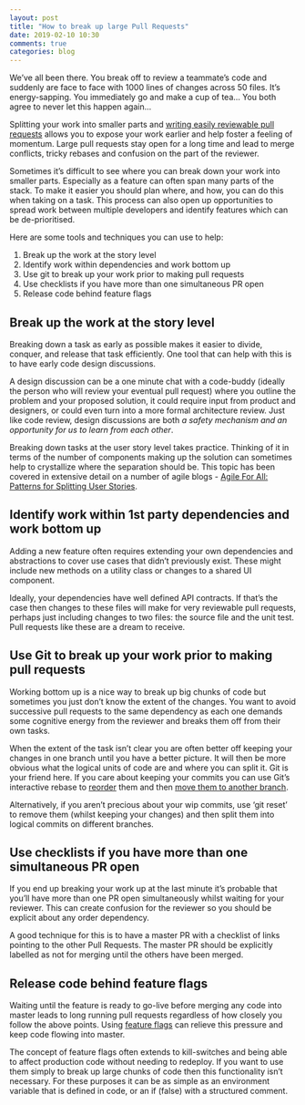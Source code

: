 ```yaml
---
layout: post
title: "How to break up large Pull Requests"
date: 2019-02-10 10:30
comments: true
categories: blog
---
```


We’ve all been there. You break off to review a teammate’s code and suddenly are face to face with 1000 lines of changes across 50 files. It’s energy-sapping. You immediately go and make a cup of tea… You both agree to never let this happen again...

Splitting your work into smaller parts and [writing easily reviewable pull requests](https://medium.com/@greenberg/writing-pull-requests-your-coworkers-might-enjoy-reading-9d0307e93da3) allows you to expose your work earlier and help foster a feeling of momentum. Large pull requests stay open for a long time and lead to merge conflicts, tricky rebases and confusion on the part of the reviewer.

Sometimes it’s difficult to see where you can break down your work into smaller parts. Especially as a feature can often span many parts of the stack. To make it easier you should plan where, and how, you can do this when taking on a task. This process can also open up opportunities to spread work between multiple developers and identify features which can be de-prioritised.

Here are some tools and techniques you can use to help:

1. Break up the work at the story level
2. Identify work within dependencies and work bottom up
3. Use git to break up your work prior to making pull requests
4. Use checklists if you have more than one simultaneous PR open
5. Release code behind feature flags

## Break up the work at the story level

Breaking down a task as early as possible makes it easier to divide, conquer, and release that task efficiently. One tool that can help with this is to have early code design discussions.

A design discussion can be a one minute chat with a code-buddy (ideally the person who will review your eventual pull request) where you outline the problem and your proposed solution, it could require input from product and designers, or could even turn into a more formal architecture review. Just like code review, design discussions are both *a safety mechanism and an opportunity for us to learn from each other*.

Breaking down tasks at the user story level takes practice. Thinking of it in terms of the number of components making up the solution can sometimes help to crystallize where the separation should be. This topic has been covered in extensive detail on a number of agile blogs - [Agile For All: Patterns for Splitting User Stories](http://agileforall.com/patterns-for-splitting-user-stories/).

## Identify work within 1st party dependencies and work bottom up

Adding a new feature often requires extending your own dependencies and abstractions to cover use cases that didn’t previously exist. These might include new methods on a utility class or changes to a shared UI component.

Ideally, your dependencies have well defined API contracts. If that’s the case then changes to these files will make for very reviewable pull requests, perhaps just including changes to two files: the source file and the unit test. Pull requests like these are a dream to receive.

## Use Git to break up your work prior to making pull requests

Working bottom up is a nice way to break up big chunks of code but sometimes you just don’t know the extent of the changes. You want to avoid successive pull requests to the same dependency as each one demands some cognitive energy from the reviewer and breaks them off from their own tasks.

When the extent of the task isn’t clear you are often better off keeping your changes in one branch until you have a better picture. It will then be more obvious what the logical units of code are and where you can split it. Git is your friend here. If you care about keeping your commits you can use Git’s interactive rebase to [reorder](http://blog.dennisrobinson.name/reorder-commits-with-git/) them and then [move them to another branch](http://eddmann.com/posts/move-last-git-commit-to-new-or-existing-branch/).

Alternatively, if you aren’t precious about your wip commits, use ‘git reset’ to remove them (whilst keeping your changes) and then split them into logical commits on different branches.

## Use checklists if you have more than one simultaneous PR open

If you end up breaking your work up at the last minute it’s probable that you’ll have more than one PR open simultaneously whilst waiting for your reviewer. This can create confusion for the reviewer so you should be explicit about any order dependency.

A good technique for this is to have a master PR with a checklist of links pointing to the other Pull Requests. The master PR should be explicitly labelled as not for merging until the others have been merged.

## Release code behind feature flags

Waiting until the feature is ready to go-live before merging any code into master leads to long running pull requests regardless of how closely you follow the above points. Using [feature flags](https://launchdarkly.com/featureflags.html) can relieve this pressure and keep code flowing into master.

The concept of feature flags often extends to kill-switches and being able to affect production code without needing to redeploy. If you want to use them simply to break up large chunks of code then this functionality isn’t necessary. For these purposes it can be as simple as an environment variable that is defined in code, or an if (false) with a structured comment.


